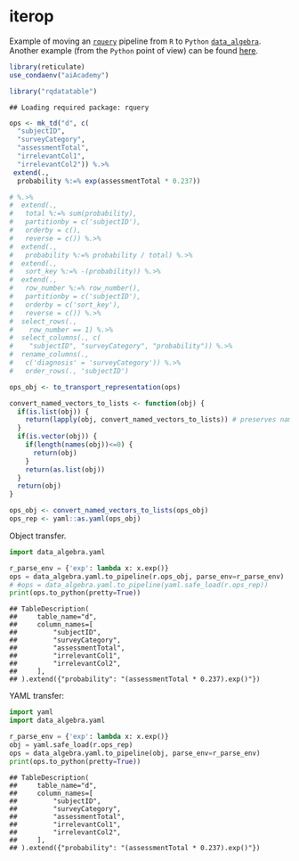 iterop
================

Example of moving an [`rquery`](https://winvector.github.io/rquery/)
pipeline from `R` to `Python`
[`data_algebra`](https://github.com/WinVector/data_algebra). Another
example (from the `Python` point of view) can be found
[here](https://github.com/WinVector/data_algebra/blob/master/Examples/LogisticExample/ScoringExample.ipynb).

``` r
library(reticulate)
use_condaenv("aiAcademy") 
```

``` r
library("rqdatatable")
```

    ## Loading required package: rquery

``` r
ops <- mk_td("d", c(
  "subjectID",
  "surveyCategory",
  "assessmentTotal",
  "irrelevantCol1",
  "irrelevantCol2")) %.>%
 extend(.,
  probability %:=% exp(assessmentTotal * 0.237)) 

# %.>%
#  extend(.,
#   total %:=% sum(probability),
#   partitionby = c('subjectID'),
#   orderby = c(),
#   reverse = c()) %.>%
#  extend(.,
#   probability %:=% probability / total) %.>%
#  extend(.,
#   sort_key %:=% -(probability)) %.>%
#  extend(.,
#   row_number %:=% row_number(),
#   partitionby = c('subjectID'),
#   orderby = c('sort_key'),
#   reverse = c()) %.>%
#  select_rows(.,
#    row_number == 1) %.>%
#  select_columns(., c(
#    "subjectID", "surveyCategory", "probability")) %.>%
#  rename_columns(.,
#   c('diagnosis' = 'surveyCategory')) %.>%
#   order_rows(., 'subjectID')

ops_obj <- to_transport_representation(ops)

convert_named_vectors_to_lists <- function(obj) {
  if(is.list(obj)) {
    return(lapply(obj, convert_named_vectors_to_lists)) # preserves names
  }
  if(is.vector(obj)) {
    if(length(names(obj))<=0) {
      return(obj)
    }
    return(as.list(obj))
  }
  return(obj)
}

ops_obj <- convert_named_vectors_to_lists(ops_obj)
ops_rep <- yaml::as.yaml(ops_obj)
```

Object transfer.

``` python
import data_algebra.yaml

r_parse_env = {'exp': lambda x: x.exp()}
ops = data_algebra.yaml.to_pipeline(r.ops_obj, parse_env=r_parse_env)
# #ops = data_algebra.yaml.to_pipeline(yaml.safe_load(r.ops_rep))
print(ops.to_python(pretty=True))
```

    ## TableDescription(
    ##     table_name="d",
    ##     column_names=[
    ##         "subjectID",
    ##         "surveyCategory",
    ##         "assessmentTotal",
    ##         "irrelevantCol1",
    ##         "irrelevantCol2",
    ##     ],
    ## ).extend({"probability": "(assessmentTotal * 0.237).exp()"})

YAML transfer:

``` python
import yaml
import data_algebra.yaml

r_parse_env = {'exp': lambda x: x.exp()}
obj = yaml.safe_load(r.ops_rep)
ops = data_algebra.yaml.to_pipeline(obj, parse_env=r_parse_env)
print(ops.to_python(pretty=True))
```

    ## TableDescription(
    ##     table_name="d",
    ##     column_names=[
    ##         "subjectID",
    ##         "surveyCategory",
    ##         "assessmentTotal",
    ##         "irrelevantCol1",
    ##         "irrelevantCol2",
    ##     ],
    ## ).extend({"probability": "(assessmentTotal * 0.237).exp()"})
